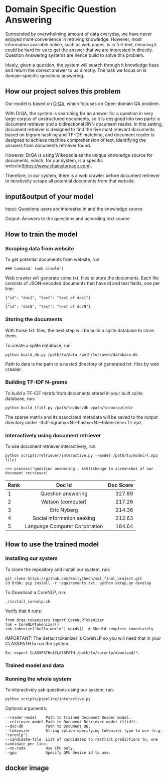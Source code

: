 # Domain Specific Question Answering
Surrounded by overwhelming amount of data everyday, we have never enjoyed more convenience in retriving knowledge. However, most information available online, 
such as web pages, is in full-text, meaning it could be hard for us to get the answer that we are interested in directly. Question Answering systems are hence build to
solve this problem. 

Idealy, given a question, the system will search through it knowledge base and return the correct answer to us directly. 
The task we focus on is domain-specific questions answering.

## How our project solves this problem
Our model is based on [DrQA](https://github.com/facebookresearch/DrQA), which focuses on Open-domain QA problem. 

With DrQA, the system is searching for an answer for a question in very large corpus of unstructured documents, so it is designed into two parts: a document retriever and a bidirectional RNN document reader. 
In this setting, document retriever is designed to find the five most relevant documents based on bigram hashing and TF-IDF matching, and document reader is designed to achieve machine comprehension of text, identifying the answers from documents retriever found.

However, DrQA is using WIkepedia as the unique knowledge source for documents, which, for our system, is a specific website(https://www.chainstoreage.com). 

Therefore, in our system, there is a web crawler before document retriever to iterativelly scrape all potential documents from that website.

## input&output of your model
Input: Questions users are interested in and the knowledge source

Output: Answers to the questions and according text source

## How to train the model
### Scraping data from website

To get potential documents from website, run:

```
### Command: (web crawler)
```

Web crawler will generate some txt. files to store the documents. Each file consists of JSON-encoded documents that have id and text fields, one per line:

```
{"id": "doc1", "text": "text of doc1"}
...
{"id": "docN", "text": "text of docN"}
```

### Storing the documents
With those txt. files, the next step will be build a sqlite database to store them.

To create a splite database, run:

```
python build_db.py /path/to/data /path/to/saved/database.db
```

Path to data is the path to a nested directory of generated txt. files by web crawler.

### Building TF-IDF N-grams
To build a TF-IDF matrix from documents stored in your built sqlite database, run:

```
python build_tfidf.py /path/to/doc/db /path/to/output/dir
```

The sparse matrix and its associated metadata will be saved to the output directory under <db-name>-tfidf-ngram=\<N>-hash=\<N>-tokenizer=\<T>.npz
  
### interactively using document retriever

To use document retriever interactively, run:

```
python scripts/retriever/interactive.py --model /path/to/model/(.npz file)
```

```
>>> process('question answering', k=5)(change to screenshot of our document retriever)
```

| Rank          |  Doc Id           | Doc Score   |
| ------------- |:----------------:| -------------:|
| 1      | Question answering | 327.89 |
|  2   |       Watson (computer)       |   217.26  |
|  3   |          Eric Nyberg          |   214.36  |
|  4   |   Social information seeking  |   212.63  |
|  5   | Language Computer Corporation |   184.64  |


## How to use the trained model
### Installing our system

To clone the repository and install our system, run:

```
git clone https://github.com/EmilyCheoh/sml_final_project.git
cd DrQA; pip install -r requirements.txt; python setup.py develop
```

To Download a CoreNLP, run:

```
./install_corenlp.sh
```

Verify that it runs:

```
from drqa.tokenizers import CoreNLPTokenizer
tok = CoreNLPTokenizer()
tok.tokenize('hello world').words()  # Should complete immediately
```

IMPORTANT: The default tokenizer is CoreNLP so you will need that in your CLASSPATH to run the system.

```
Ex: export CLASSPATH=$CLASSPATH:/path/to/corenlp/download/*.
```

### Trained model and data

### Running the whole system
To interactively ask questions using our system, run:

```
python scripts/pipeline/interactive.py
```

Optional arguments:

```
--reader-model    Path to trained Document Reader model.
--retriever-model Path to Document Retriever model (tfidf).
--doc-db          Path to Document DB.
--tokenizer       String option specifying tokenizer type to use (e.g. 'corenlp').
--candidate-file  List of candidates to restrict predictions to, one candidate per line.
--no-cuda         Use CPU only.
--gpu             Specify GPU device id to use.
```

## docker image
